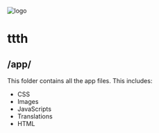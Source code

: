 ![logo](https://raw.githubusercontent.com/yafp/ttth/master/.github/logo/128x128.png)

# ttth

## /app/

This folder contains all the app files. This includes:

* CSS
* Images
* JavaScripts
* Translations
* HTML

